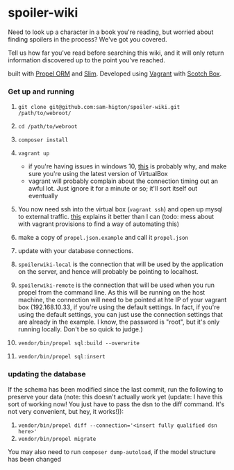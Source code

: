 # spoiler-wiki
Need to look up a character in a book you're reading, but worried about finding spoilers in the process? We've got you covered.

Tell us how far you've read before searching this wiki, and it will only return information discovered up to the point you've reached.

built with [Propel ORM](http://propelorm.org/) and [Slim](http://www.slimframework.com/). Developed using [Vagrant](http://vagrantup.com) with [Scotch Box](https://box.scotch.io/).

### Get up and running

1. `git clone git@github.com:sam-higton/spoiler-wiki.git /path/to/webroot/`
2. `cd /path/to/webroot`
3. `composer install`
4. `vagrant up`
    * if you're having issues in windows 10, [this](https://www.virtualbox.org/ticket/14040) is probably why, and make sure you're using the latest version of VirtualBox   
    * vagrant will probably complain about the connection timing out an awful lot. Just ignore it for a minute or so; it'll sort itself out eventually
    
5. You now need ssh into the virtual box (`vagrant ssh`) and open up mysql to external traffic. [this](http://stackoverflow.com/questions/15663001/remote-connections-mysql-ubuntu) explains it better than I can (todo: mess about with vagrant provisions to find a way of automating this)
6. make a copy of `propel.json.example` and call it `propel.json`
7. update with your database connections. 
8. `spoilerwiki-local` is the connection that will be used by the application on the server, and hence will probably be pointing to localhost.
9. `spoilerwiki-remote` is the connection that will be used when you run propel from the command line. As this will be running on the host machine, the connection will need to be pointed at hte IP of your vagrant box (192.168.10.33, if you're using the default settings. In fact, if you're using the default settings, you can just use the connection settings that are already in the example. I know, the password is "root", but it's only running locally. Don't be so quick to judge.)
7. `vendor/bin/propel sql:build --overwrite`
8. `vendor/bin/propel sql:insert`

### updating the database

If the schema has been modified since the last commit, run the following to preserve your data (note: this doesn't actually work yet (update: I have this sort of working now! You just have to pass the dsn to the diff command. It's not very convenient, but hey, it works!)):

1. `vendor/bin/propel diff --connection='<insert fully qualified dsn here>'`
2. `vendor/bin/propel migrate`

You may also need to run `composer dump-autoload`, if the model structure has been changed